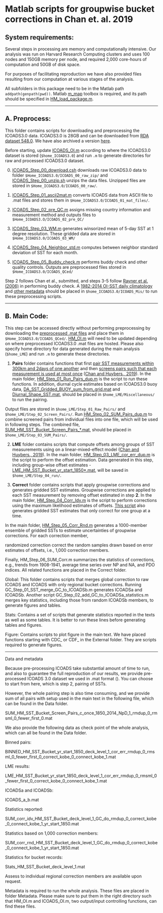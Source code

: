 # Matlab scripts for groupwise bucket corrections in Chan et. al. 2019

## System requirements:


Several steps in processing are memory and computationally intensive.  Our analysis was run on Harvard Research Computing clusters and uses 100 nodes and 150GB memory per node, and required 2,000 core-hours of computation and 50GB of disk space.  

For purposes of facilitating reproduction we have also provided files resulting from our computation at various stages of the analysis.

All subfolders in this package need to be in the Matlab path `addpath(genpath(pwd))`.  Matlab [m_map](https://www.eoas.ubc.ca/~rich/map.html) toolbox is required, and its path should be specified in [HM_load_package.m](HM_load_package.m).

________________________________
## A. Preprocess:
This folder contains scripts for downloading and preprocessing the ICOADS3.0 data. ICOADS3.0 is 28GB and can be downloaded from [RDA dataset 548.0](https://rda.ucar.edu/datasets/ds548.0/#!description).  We have also archived a version [here]().  

Before starting, update [ICOADS_OI.m](Preprocess/__ICOADS_OI.m__) according to where the ICOADS3.0 dataset is stored (`$home_ICOADS3.0`) and run `.m` to generate directories for raw and processed ICOADS3.0 dataset.

0. [ICOADS_Step_00_download.csh](Prerocess/ICOADS_Step_00_download.csh) downloads raw ICOADS3.0 data to folder `$Home_ICOADS3.0/ICOADS_00_raw_zip/` and [ICOADS_Step_00_unzip.sh](Preprocess/ICOADS_Step_00_unzip.sh) unzips the data files.  Unzipped files are stored in `$Home_ICOADS3.0/ICOADS_00_raw/`.

1. [ICOADS_Step_01_ascii2mat.m](Preprocess/ICOADS_Step_01_ascii2mat.m)  converts ICOADS data from ASCII file to .mat files and stores them in `$Home_ICOADS3.0/ICOADS_01_mat_files/`.

2. [ICOADS_Step_02_pre_QC.m](Preprocess/ICOADS_Step_02_pre_QC.m) assigns missing country information and measurement method and outputs files to
`$Home_ICOADS3.O/ICOADS_02_pre_QC/`

3. [ICOADS_Step_03_WM.m](Preprocess/ICOADS_Step_03_WM.m) generates winsorized mean of 5-day SST at 1 degree resolution.  These gridded data are stored in `$Home_ICOADS3.0/ICOADS_03_WM/`

4. [ICOADS_Step_04_Neighbor_std.m](Preprocess/ICOADS_Step_04_Neighbor_std.m) computes between neighbor standard deviation of SST for each month.

5. [ICOADS_Step_05_Buddy_check.m](Preprocess/ICOADS_Step_05_Buddy_check.m) performs buddy check and other quality controls.  Outputs are preprocessed files stored in `$Home_ICOADS3.0/ICOADS_QCed/`

Step 2 follows Chan et al., submitted, and steps 3-5 follow [Rayner et al. (2006)](https://journals.ametsoc.org/doi/full/10.1175/JCLI3637.1) in performing buddy check.  A [1982-2014 OI-SST daily climatology]() and [other metadata]() should be placed in `$home_ICOADS3.0/ICOADS_Mis/` to run these preprocessing scripts.

________________________________
## B. Main Code:

This step can be accessed directly without performing preprocessing by downloading the [preprocessed .mat files]() and place them in `$Home_ICOADS3.0/ICOADS_QCed/`.   [HM_OI.m](HM_OI.m) will need to be updated depending on where preprocessed ICOADS3.0 .mat files are hosted.  Please also specify home directory for data generated during the main analysis (`$home_LME`) and run `.m` to generate these directories.

1. __Pairs__ folder contains functions that first [pair SST measurements within 300km and 2days of one another](HM_pair_01_Raw_Pairs_dup.m) and then [screens pairs such that each measurement is used at most once](HM_pair_02_Screen_Pairs_dup.m) ([Chan and Huybers., 2019](https://journals.ametsoc.org/doi/pdf/10.1175/JCLI-D-18-0562.1)).  In the main folder, [HM_Step_01_Run_Pairs_dup.m](HM_Step_01_Run_Pairs_dup.m) is the script to run these functions.  In addition, diurnal cycle estimates based on ICOADS3.0 buoy data, [DA_SST_Gridded_BUOY_sum_from_grid.mat]() and [Diurnal_Shape_SST.mat](), should be placed in `$home_LME/Miscellaneous/` to run the pairing.  

  Output files are stored in `$home_LME/Step_01_Raw_Pairs/` and `$home_LME/Step_02_Screen_Pairs/`.  Run [HM_Step_02_SUM_Pairs_dup.m](HM_Step_02_SUM_Pairs_dup.m) to combine screened pairs from individual files into one file, which will be used in following steps.  The combined file, [SUM_HM_SST_Bucket_Screen_Pairs_*.mat](), should be placed in `$home_LME/Step_03_SUM_Pairs/`.

2. __LME__ folder contains scripts that compute offsets among groups of SST measurements using on a linear-mixed-effect model ([Chan and Huybers., 2019](https://journals.ametsoc.org/doi/pdf/10.1175/JCLI-D-18-0562.1)).  In the main folder, [HM_Step_03_LME_cor_err_dup.m](HM_Step_03_LME_cor_err_dup.m) is the script to perform the offset estimation.  Data generated in this step, including group-wise offset estimates - [LME_HM_SST_Bucket_yr_start_1850*.mat](),  will be saved in `$home_LME/Step_04_run/`.

3. __Correct__ folder contains scripts that apply groupwise corrections and generates gridded SST estimates.  Groupwise corrections are applied to each SST measurement by removing offset estimated in step __2__.  In the main folder, [HM_Step_04_Corr_Idv.m](HM_Step_04_Corr_Idv.m) is the script to perform corrections using the maximum likelihood estimates of offsets.  [This script](HM_Step_04_Corr_Idv.m) also generates gridded SST estimates that only correct for one group at a time.

  In the main folder, [HM_Step_05_Corr_Rnd.m](HM_Step_05_Corr_Rnd.m) generates a 1000-member ensemble of gridded SSTs to estimate uncertainties of groupwise corrections.  For each correction member,

  randomized correction correct the random samples drawn based on error estimates of offsets, i.e., 1,000 correction members.


  Finally, HM_Step_06_SUM_Corr.m summarizes the statistics of corrections, e.g., trends from 1908-1941, average time series over NP and NA, and PDO indices. All related functions are placed in the Correct folder.

Global: This folder contains scripts that merges global correction to raw ICOADS and ICOADS with only regional bucket corrections. Running GC_Step_01_SST_merge_GC_to_ICOADSb.m generates ICOADSa and ICOADSb. Another script GC_Step_02_add_GC_to_ICOADSa_statistics.m merges key statistics, including those from random ICOADSb members, to generate figures and tables.

Stats: Contains a set of scripts that generate statistics reported in the texts as well as some tables. It is better to run these lines before generating tables and figures.

Figure: Contains scripts to plot figure in the main text. We have placed functions starting with CDC_ or CDF_ in the External folder. They are scripts required to generate figures.

________________________________

Data and metadata

Because pre-processing ICOADS take substantial amount of time to run, and also to guarantee the full reproduction of our results, we provide pre-processed ICOADS 3.0 dataset we used in .mat format (). You can choose to start from here, which is step 2, pairing of SSTs.

However, the whole pairing step is also time consuming, and we provide sum of all pairs with setup used in the main text in the following file, which can be found in the Data folder.

SUM_HM_SST_Bucket_Screen_Pairs_c_once_1850_2014_NpD_1_rmdup_0_rmsml_0_fewer_first_0.mat

We also provide the following data as check point of the whole analysis, which can all be found in the Data folder.

Binned pairs:

BINNED_HM_SST_Bucket_yr_start_1850_deck_level_1_cor_err_rmdup_0_rmsml_0_fewer_first_0_correct_kobe_0_connect_kobe_1.mat

LME results:

LME_HM_SST_Bucket_yr_start_1850_deck_level_1_cor_err_rmdup_0_rmsml_0_fewer_first_0_correct_kobe_0_connect_kobe_1.mat

ICOADSa and ICOADSb:

ICOADS_a_b.mat

Statistics reported:

SUM_corr_idv_HM_SST_Bucket_deck_level_1_GC_do_rmdup_0_correct_kobe_0_connect_kobe_1_yr_start_1850.mat

Statistics based on 1,000 correction members:

SUM_corr_rnd_HM_SST_Bucket_deck_level_1_GC_do_rmdup_0_correct_kobe_0_connect_kobe_1_yr_start_1850.mat

Statistics for bucket records:

Stats_HM_SST_Bucket_deck_level_1.mat

Assess to individual regional correction members are available upon request.

Metadata is required to run the whole analysis. These files are placed in folder Metadata. Please make sure to put them in the right directory such that HM_OI.m and ICOADS_OI.m, two output/input controlling functions, can find these files.
